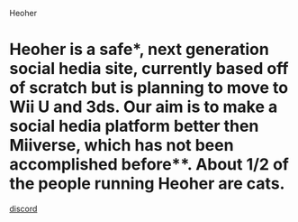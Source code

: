 Heoher
# Heoher is a safe*, next generation social hedia site, currently based off of scratch but is planning to move to Wii U and 3ds. Our aim is to make a social hedia platform better then Miiverse, which has not been accomplished before**. About 1/2 of the people running Heoher are cats.
[discord](https://discord.gg/bx37ubuQAk)
